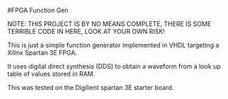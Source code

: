 #FPGA Function Gen

NOTE: THIS PROJECT IS BY NO MEANS COMPLETE, THERE IS SOME TERRIBLE CODE IN HERE, LOOK AT YOUR OWN RISK!

This is just a simple function generator implemented in VHDL targeting a Xilinx Spartan 3E FPGA.

It uses digital direct synthesis (DDS) to obtain a waveform from a look up table of values stored in RAM.

This was tested on the Digilient spartan 3E starter board.
